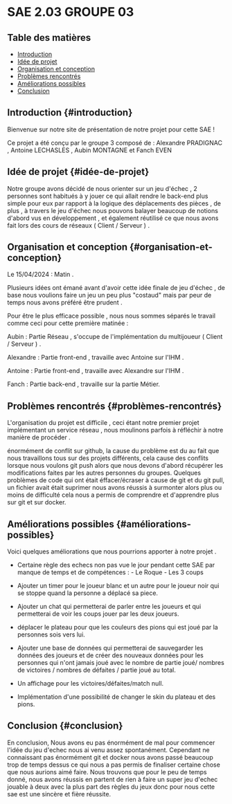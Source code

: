 # SAE 2.03 GROUPE 03

## Table des matières
- [Introduction](#introduction)
- [Idée de projet](#idée-de-projet)
- [Organisation et conception](#organisation-et-conception)
- [Problèmes rencontrés](#problèmes-rencontrés)
- [Améliorations possibles](#améliorations-possibles)
- [Conclusion](#conclusion)

## Introduction {#introduction}
Bienvenue sur notre site de présentation de notre projet pour cette SAE !  

Ce projet a été conçu par le groupe 3 composé de : Alexandre PRADIGNAC , Antoine LECHASLES , Aubin MONTAGNE et Fanch EVEN  


## Idée de projet {#idée-de-projet}
Notre groupe avons décidé de nous orienter sur un jeu d'échec , 2 personnes sont habitués à y jouer ce qui allait rendre le back-end plus simple pour eux par rapport à la logique des déplacements des pièces , de plus , à travers le jeu d'échec nous pouvons balayer beaucoup de notions d'abord vus en développement , et également réutilisé ce que nous avons fait lors des cours de réseaux ( Client / Serveur ) .  


## Organisation et conception {#organisation-et-conception}
Le 15/04/2024 : Matin .  

Plusieurs idées ont émané avant d'avoir cette idée finale de jeu d'échec , de base nous voulions faire un jeu un peu plus "costaud" mais par peur de temps nous avons préféré être prudent .  

Pour être le plus efficace possible , nous nous sommes séparés le travail comme ceci pour cette première matinée :  


Aubin     : Partie Réseau , s'occupe de l'implémentation du multijoueur ( Client / Serveur ) .  

Alexandre : Partie front-end , travaille avec Antoine sur l'IHM .  

Antoine   : Partie front-end , travaille avec Alexandre sur l'IHM .  

Fanch     : Partie back-end  , travaille sur la partie Métier.  


## Problèmes rencontrés {#problèmes-rencontrés}
L'organisation du projet est difficile , ceci étant notre premier projet implémentant un service réseau , nous moulinons parfois à réfléchir à notre manière de procéder .  

énormément de conflit sur github, la cause du problème est du au fait que nous travaillons tous sur des projets différents, cela cause des conflits lorsque nous voulons git push alors que nous devons d'abord récupérer les modifications faites par les autres personnes du groupes. Quelques problèmes de code qui ont était éffacer/écraser à cause de git et du git pull, un fichier avait était suprimer nous avons réussis à surmonter alors plus ou moins de difficulté cela nous a permis de comprendre et d'apprendre plus sur git et sur docker. 



## Améliorations possibles {#améliorations-possibles}
Voici quelques améliorations que nous pourrions apporter à notre projet .  

- Certaine règle des echecs non pas vue le jour pendant cette SAE par manque de temps et de compétences :
      - Le Roque
      - Les 3 coups

- Ajouter un timer pour le joueur blanc et un autre pour le joueur noir qui se stoppe quand la personne a déplacé  sa piece.

- Ajouter un chat qui permetterai de parler entre les joueurs et qui permetterai de voir les coups jouer par les deux joueurs.

- déplacer le plateau pour que les couleurs des pions qui est joué par la personnes sois vers lui.

- Ajouter une base de données qui permetterai de sauvegarder les données des joueurs et de créer des nouveaux données pour les personnes qui n'ont jamais joué avec le nombre de partie joué/ nombres de victoires / nombres de défaites / partie joué au total.

- Un affichage pour les victoires/défaites/match null.

- Implémentation d'une possibilité de changer le skin du plateau et des pions.


## Conclusion {#conclusion}
En conclusion, Nous avons eu pas énormément de mal pour commencer l'idée du jeu d'echec nous ai venu assez spontanément. Cependant ne connaissant pas énormément git et docker nous avons passé beaucoup trop de temps dessus ce qui nous a pas permis de finaliser certaine chose que nous aurions aimé faire. Nous trouvons que pour le peu de temps donné, nous avons réussis en partent de rien à faire un super jeu d'echec jouable à deux avec la plus part des règles du jeux donc pour nous cette sae est une sincère et fière réussite.    

